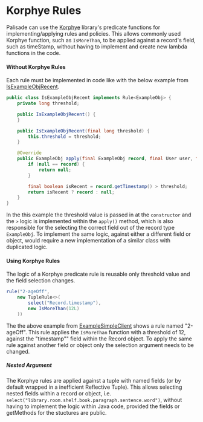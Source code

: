 # Korphye Rules

Palisade can use the [Korphye](https://github.com/gchq/koryphe/blob/master/README.md "Korphye ReadMe") library's predicate functions for implementing/applying rules and policies.
This allows commonly used Korphye function, such as `IsMoreThan`, to be applied against a record's field, such as timeStamp, without having to implement and create new lambda functions in the code.

#### Without Korphye Rules 
Each rule must be implemented in code like with the below example from [IsExampleObjRecent](https://github.com/gchq/Palisade/blob/gh-2-koryphe-integration/example/example-model/src/main/java/uk/gov/gchq/palisade/example/rule/IsExampleObjRecent.java "IsExampleObjRecent"). 

```java
public class IsExampleObjRecent implements Rule<ExampleObj> {
    private long threshold;

    public IsExampleObjRecent() {
    }

    public IsExampleObjRecent(final long threshold) {
        this.threshold = threshold;
    }

    @Override
    public ExampleObj apply(final ExampleObj record, final User user, final Justification justification) {
        if (null == record) {
            return null;
        }

        final boolean isRecent = record.getTimestamp() > threshold;
        return isRecent ? record : null;
    }
}
```

In the this example the threshold value is passed in at the `constructor` and the `>` logic is implemented within the `apply()` method, which is also responsible for the selecting the correct field out of the record type `ExampleObj`.
To implement the same logic, against either a different field or object, would require a new implementation of a similar class with duplicated logic.

#### Using Korphye Rules
The logic of a Korphye predicate rule is reusable only threshold value and the field selection changes.
```java
rule("2-ageOff",
    new TupleRule<>(
        select("Record.timestamp"),
        new IsMoreThan(12L)
    ))
```
The the above example from [ExampleSimpleClient](https://github.com/gchq/Palisade/blob/gh-2-koryphe-integration/example/single-jvm-example/single-jvm-example-client/src/main/java/uk/gov/gchq/palisade/example/client/ExampleSimpleClient.java "ExampleSimpleClient") shows a rule named "2-ageOff". This rule applies the `IsMoreThan` function with a threshold of 12, against the "timestamp"" field within the Record object. To apply the same rule against another field or object only the selection argument needs to be changed.

##### Nested Argument
The Korphye rules are applied against a tuple with named fields (or by default wrapped in a inefficient Reflective Tuple). This allows selecting nested fields within a record or object, i.e. `select("library.room.shelf.book.paragraph.sentence.word")`, without having to implement the logic within Java code, provided the fields or getMethods for the stuctures are public.